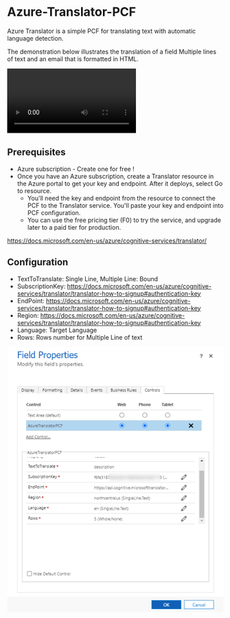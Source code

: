 # Azure-Translator-PCF
Azure Translator is a simple PCF for translating text with automatic language detection. 

The demonstration below illustrates the translation of a field 
Multiple lines of text and an email that is formatted in HTML.

![](AzureTranslatorPCFDemo.mp4)

## Prerequisites
- Azure subscription - Create one for free !
- Once you have an Azure subscription, create a Translator resource in the Azure portal to get your key and endpoint. After it deploys, select Go to resource.
  - You'll need the key and endpoint from the resource to connect the PCF to the Translator service. You'll paste your key and endpoint into PCF configuration.
  - You can use the free pricing tier (F0) to try the service, and upgrade later to a paid tier for production.

https://docs.microsoft.com/en-us/azure/cognitive-services/translator/

## Configuration
- TextToTranslate: Single Line, Multiple Line: Bound
- SubscriptionKey: https://docs.microsoft.com/en-us/azure/cognitive-services/translator/translator-how-to-signup#authentication-key
- EndPoint: https://docs.microsoft.com/en-us/azure/cognitive-services/translator/translator-how-to-signup#authentication-key
- Region: https://docs.microsoft.com/en-us/azure/cognitive-services/translator/translator-how-to-signup#authentication-key
- Language: Target Language
- Rows: Rows number for Multiple Line of text

![](ConfigurationExample.png)



